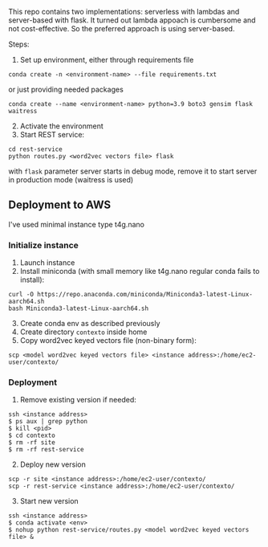This repo contains two implementations: serverless with lambdas and server-based with flask.
It turned out lambda appoach is cumbersome and not cost-effective. 
So the preferred approach is using server-based.

Steps:
1. Set up environment, either through requirements file
```commandline
conda create -n <environment-name> --file requirements.txt
```
or just providing needed packages
```commandline
conda create --name <environment-name> python=3.9 boto3 gensim flask waitress
```

2. Activate the environment
3. Start REST service:
```commandline
cd rest-service
python routes.py <word2vec vectors file> flask
```
with `flask` parameter server starts in debug mode, remove it to start server in production mode (waitress is used) 

## Deployment to AWS
I've used minimal instance type t4g.nano

### Initialize instance
1. Launch instance
2. Install miniconda (with small memory like t4g.nano regular conda fails to install):
```commandline
curl -O https://repo.anaconda.com/miniconda/Miniconda3-latest-Linux-aarch64.sh
bash Miniconda3-latest-Linux-aarch64.sh
```
3. Create conda env as described previously
4. Create directory `contexto` inside home
5. Copy word2vec keyed vectors file (non-binary form):
```commandline
scp <model word2vec keyed vectors file> <instance address>:/home/ec2-user/contexto/
```

### Deployment
1. Remove existing version if needed:
```commandline
ssh <instance address>
$ ps aux | grep python
$ kill <pid>
$ cd contexto
$ rm -rf site
$ rm -rf rest-service
```

2. Deploy new version
```commandline
scp -r site <instance address>:/home/ec2-user/contexto/
scp -r rest-service <instance address>:/home/ec2-user/contexto/
```

3. Start new version
```commandline
ssh <instance address>
$ conda activate <env>
$ nohup python rest-service/routes.py <model word2vec keyed vectors file> &
```